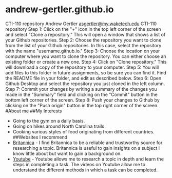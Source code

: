 # andrew-gertler.github.io
CTI-110 repository
Andrew Gertler
asgertler@my.waketech.edu
CTI-110 repository
Step 1: Click on the "+" icon in the top left corner of the screen and select "Clone a repository." This will
open a window that shows a list of your Github repositories.
Step 2: Choose the repository you want to clone from the list of your Github repositories. In this case,
select the repository with the name "username.github.io."
Step 3: Choose the location on your computer where you want to clone the repository. You can either
choose an existing folder or create a new one.
Step 4: Click on "Clone repository." This will download a copy of the repository to your computer.
Step 5: You will add files to this folder in future assignments, so be sure you can find it. Find the
README file in your folder, and edit as described below.
Step 6: Open Github Desktop and select the repository you just cloned in the left column.
Step 7: Commit your changes by writing a summary of the changes you made in the "Summary" field
and clicking on the "Commit" button in the bottom left corner of the screen.
Step 8: Push your changes to Github by clicking on the "Push origin" button in the top right corner of
the screen.
#About me
##My Interests
- Going to the gym on a daily basis.
- Going on hikes around North Carolina trails
- Cooking various styles of food originating from different countries.
##Websites I recommend
- [Britannica](https://www.britannica.com) - I find Britannica to be a reliable and trustworthy source for researching a topic. Britannica is useful to gain insights on a subject I know little about but want to gain a background on.
- [Youtube](https://www.youtube.com) - Youtube allows me to research a topic in depth and learn the steps in completing a task. The videos on Youtube allow me to understand the different methods in which a task can be completed.